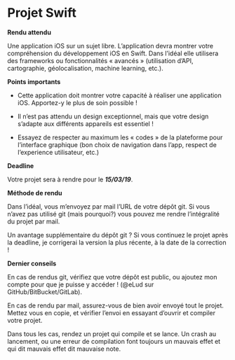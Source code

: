 # Projet Swift

**Rendu attendu**

Une application iOS sur un sujet libre. L’application devra montrer votre compréhension du développement iOS en Swift. Dans l’idéal elle utilisera des frameworks ou fonctionnalités « avancés » (utilisation d’API, cartographie, géolocalisation, machine learning, etc.).

**Points importants**

- Cette application doit montrer votre capacité à réaliser une application iOS. Apportez-y le plus de soin possible ! 

- Il n’est pas attendu un design exceptionnel, mais que votre design s’adapte aux différents appareils est essentiel !

- Essayez de respecter au maximum les « codes » de la plateforme pour l’interface graphique (bon choix de navigation dans l’app, respect de l’experience utilisateur, etc.)

**Deadline**

Votre projet sera à rendre pour le ***15/03/19***.

**Méthode de rendu**

Dans l’idéal, vous m’envoyez par mail l’URL de votre dépôt git. Si vous n’avez pas utilisé git (mais pourquoi?) vous pouvez me rendre l’intégralité du projet par mail.

Un avantage supplémentaire du dépôt git ? Si vous continuez le projet après la deadline, je corrigerai la version la plus récente, à la date de la correction !

**Dernier conseils**

En cas de rendus git, vérifiez que votre dépôt est public, ou ajoutez mon compte pour que je puisse y accéder ! (@eLud sur GitHub/BitBucket/GitLab).

En cas de rendu par mail, assurez-vous de bien avoir envoyé tout le projet. Mettez vous en copie, et vérifier l’envoi en essayant d’ouvrir et compiler votre projet.

Dans tous les cas, rendez un projet qui compile et se lance. Un crash au lancement, ou une erreur de compilation font toujours un mauvais effet et qui dit mauvais effet dit mauvaise note.